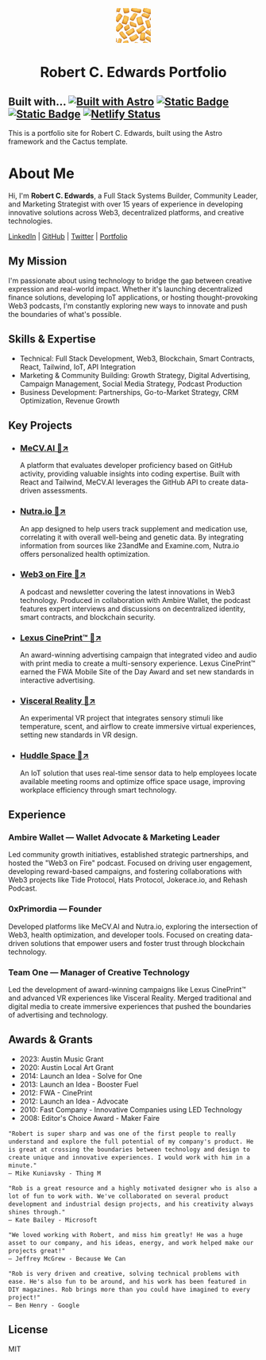 <div align="center">
  <img alt="Astro Cactus logo" src="public/apple-icon.png" width="70" />
</div>
<h1 align="center">
  Robert C. Edwards Portfolio
</h1>

 Built with…
[![Built with Astro](https://astro.badg.es/v2/built-with-astro/tiny.svg)](https://astro.build)
[![Static Badge](https://img.shields.io/badge/Astro%20Theme-Cactus-brightgreen?style=flat)](https://github.com/chrismwilliams/astro-theme-cactus)
[![Static Badge](https://img.shields.io/badge/Inspired%20by-Hexo_Theme-brightgreen?style=flat)]((https://github.com/probberechts/hexo-theme-cactus) )
[![Netlify Status](https://api.netlify.com/api/v1/badges/dae913c3-3000-477a-8265-a3c5c845a33a/deploy-status)](https://app.netlify.com/sites/robertcedwards/deploys)
--
This is a portfolio site for Robert C. Edwards, built using the Astro framework and the Cactus template.

<div class="max-w-4xl mx-auto py-12 px-6">
            <h1 class="text-4xl font-bold text-primary-600 dark:text-primary-400">About Me</h1>
            <p class="mt-4 text-lg">
                Hi, I'm <strong>Robert C. Edwards</strong>, a Full Stack Systems Builder, Community Leader, and Marketing Strategist with over 15 years of experience in developing innovative solutions across Web3, decentralized platforms, and creative technologies.
            </p>
            <div class="mt-4">
                <a class="text-primary-600 dark:text-primary-400 underline" href="https://www.linkedin.com/in/robertcedwards">LinkedIn</a> |
                <a class="text-primary-600 dark:text-primary-400 underline" href="https://github.com/robertcedwards">GitHub</a> |
                <a class="text-primary-600 dark:text-primary-400 underline" href="https://twitter.com/robertcedwards">Twitter</a> |
                <a class="text-primary-600 dark:text-primary-400 underline" href="https://robertcedwards.netlify.app/">Portfolio</a>
            </div>  
<h2 class="text-2xl font-semibold text-primary-700 dark:text-primary-300">My Mission</h2>
<p class="mt-4">
      I'm passionate about using technology to bridge the gap between creative expression and real-world impact. Whether it's launching decentralized finance solutions, developing IoT applications, or hosting thought-provoking Web3 podcasts, I'm constantly exploring new ways to innovate and push the boundaries of what's possible.
</p>

<section class="mb-12">
    <h2 class="text-2xl font-semibold text-primary-700 dark:text-primary-300">Skills & Expertise</h2>
    <ul class="mt-4 space-y-2 list-disc list-inside">
        <li>Technical: Full Stack Development, Web3, Blockchain, Smart Contracts, React, Tailwind, IoT, API Integration</li>
        <li>Marketing & Community Building: Growth Strategy, Digital Advertising, Campaign Management, Social Media Strategy, Podcast Production</li>
        <li>Business Development: Partnerships, Go-to-Market Strategy, CRM Optimization, Revenue Growth</li>
    </ul>
</section>
    
<section class="mb-12">
    <h2 class="text-2xl font-semibold text-primary-700 dark:text-primary-300">Key Projects</h2>
    <ul class="mt-4 space-y-4">
        <li>
            <h3 class="text-xl font-bold"><a class="text-primary-600 dark:text-primary-400 underline" href="/projects/mecv">MeCV.AI 🔗↗</a></h3>
            <p class="mt-2">A platform that evaluates developer proficiency based on GitHub activity, providing valuable insights into coding expertise. Built with React and Tailwind, MeCV.AI leverages the GitHub API to create data-driven assessments.</p>
        </li>
        <li>
            <h3 class="text-xl font-bold"><a class="text-primary-600 dark:text-primary-400 underline" href="/projects/nutraio" >Nutra.io 🔗↗</a></h3>
            <p class="mt-2">An app designed to help users track supplement and medication use, correlating it with overall well-being and genetic data. By integrating information from sources like 23andMe and Examine.com, Nutra.io offers personalized health optimization.</p>
        </li>
        <li>
            <h3 class="text-xl font-bold"><a class="text-primary-600 dark:text-primary-400 underline" href="/projects/web3-on-fire" >Web3 on Fire 🔗↗</a></h3>
            <p class="mt-2">A podcast and newsletter covering the latest innovations in Web3 technology. Produced in collaboration with Ambire Wallet, the podcast features expert interviews and discussions on decentralized identity, smart contracts, and blockchain security.</p>
        </li>
        <li>
  <h3 class="text-xl font-bold"><a class="text-primary-600 dark:text-primary-400 underline" href="/projects/cineprint" >Lexus CinePrint™ 🔗↗</a></h3>
            <p class="mt-2">An award-winning advertising campaign that integrated video and audio with print media to create a multi-sensory experience. Lexus CinePrint™ earned the FWA Mobile Site of the Day Award and set new standards in interactive advertising.</p>
        </li>
        <li>
            <h3 class="text-xl font-bold"><a class="text-primary-600 dark:text-primary-400 underline" href="/projects/visceral-reality" >Visceral Reality 🔗↗</a></h3>
            <p class="mt-2">An experimental VR project that integrates sensory stimuli like temperature, scent, and airflow to create immersive virtual experiences, setting new standards in VR design.</p>
        </li>
        <li>
            <h3 class="text-xl font-bold"><a class="text-primary-600 dark:text-primary-400 underline" href="/projects/huddle-space" >Huddle Space 🔗↗</a></h3>
            <p class="mt-2">An IoT solution that uses real-time sensor data to help employees locate available meeting rooms and optimize office space usage, improving workplace efficiency through smart technology.</p>
        </li>
    </ul>
</section>

<section class="mb-12">
    <h2 class="text-2xl font-semibold text-primary-700 dark:text-primary-300">Experience</h2>
    <div class="mt-4 space-y-4">
        <div>
            <h3 class="text-xl font-bold">Ambire Wallet — Wallet Advocate & Marketing Leader</h3>
            <p class="mt-2">Led community growth initiatives, established strategic partnerships, and hosted the "Web3 on Fire" podcast. Focused on driving user engagement, developing reward-based campaigns, and fostering collaborations with Web3 projects like Tide Protocol, Hats Protocol, Jokerace.io, and Rehash Podcast.</p>
        </div>
        <div>
            <h3 class="text-xl font-bold">0xPrimordia — Founder</h3>
            <p class="mt-2">Developed platforms like MeCV.AI and Nutra.io, exploring the intersection of Web3, health optimization, and developer tools. Focused on creating data-driven solutions that empower users and foster trust through blockchain technology.</p>
        </div>
        <div>
            <h3 class="text-xl font-bold">Team One — Manager of Creative Technology</h3>
            <p class="mt-2">Led the development of award-winning campaigns like Lexus CinePrint™ and advanced VR experiences like Visceral Reality. Merged traditional and digital media to create immersive experiences that pushed the boundaries of advertising and technology.</p>
        </div>
    </div>
</section>

<section class="mb-12">
    <h2 class="text-2xl font-semibold text-primary-700 dark:text-primary-300">Awards & Grants</h2>
    <ul class="mt-4 space-y-2 list-disc list-inside">
        <li>2023: Austin Music Grant</li>
        <li>2020: Austin Local Art Grant</li>
        <li>2014: Launch an Idea - Solve for One</li>
        <li>2013: Launch an Idea - Booster Fuel</li>
        <li>2012: FWA - CinePrint</li>
        <li>2012: Launch an Idea - Advocate</li>
        <li>2010: Fast Company - Innovative Companies using LED Technology</li>
        <li>2008: Editor's Choice Award - Maker Faire</li>
    </ul>
</section>

```
"Robert is super sharp and was one of the first people to really understand and explore the full potential of my company's product. He is great at crossing the boundaries between technology and design to create unique and innovative experiences. I would work with him in a minute."
— Mike Kuniavsky - Thing M
```

```
"Rob is a great resource and a highly motivated designer who is also a lot of fun to work with. We've collaborated on several product development and industrial design projects, and his creativity always shines through."
— Kate Bailey - Microsoft
```            

```
"We loved working with Robert, and miss him greatly! He was a huge asset to our company, and his ideas, energy, and work helped make our projects great!"
— Jeffrey McGrew - Because We Can
```

```
"Rob is very driven and creative, solving technical problems with ease. He's also fun to be around, and his work has been featured in DIY magazines. Rob brings more than you could have imagined to every project!"
— Ben Henry - Google
```
</div>



## License

MIT
